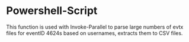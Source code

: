 # Powershell-Script

This function is used with Invoke-Parallel to parse large numbers of evtx files for eventID 4624s based on usernames, 
extracts them to CSV files.
